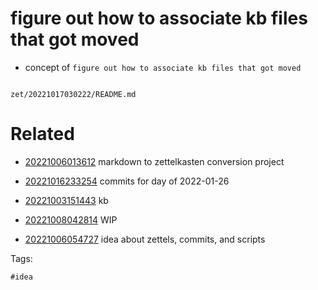 # figure out how to associate kb files that got moved

- concept of `figure out how to associate kb files that got moved`

```
```

` zet/20221017030222/README.md `

# Related

- [20221006013612](/zet/20221006013612/README.md) markdown to zettelkasten conversion project

- [20221016233254](/zet/20221016233254/README.md) commits for day of 2022-01-26

- [20221003151443](/zet/20221003151443/README.md) kb

- [20221008042814](/zet/20221008042814/README.md) WIP

- [20221006054727](/zet/20221006054727/README.md) idea about zettels, commits, and scripts

Tags:

    #idea
